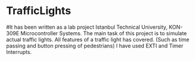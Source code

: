 # TrafficLights
#It has been written as a lab project Istanbul Technical University, KON-309E Microcontroller Systems. 
The main task of this project is to simulate actual traffic lights.
All features of a traffic light has covered. (Such as time passing and button pressing of pedestrians)
I have used EXTI and Timer Interrupts.
